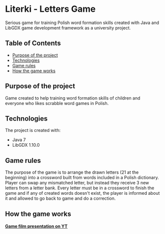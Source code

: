 # Literki - Letters Game
Serious game for training Polish word formation skills created with Java and LibGDX game development framework as a university project.

## Table of Contents
* [Purpose of the project](#purpose-of-the-project)
* [Technologies](#technologies)
* [Game rules](#game-rules)
* [How the game works](#how-the-game-works)

## Purpose of the project
Game created to help training word formation skills of children and everyone who likes scrabble word games in Polish. 

## Technologies
The project is created with:
* Java 7
* LibGDX 1.10.0

## Game rules
The purpose of the game is to arrange the drawn letters (21 at the beginning) into a crossword built from words included in a Polish dictionary. Player can swap any mismatched letter, but instead they receive 3 new letters from a letter bank. Every letter must be in a crossword to finish the game and if any of created words doesn't exist, the player is informed about it and allowed to go back to game and do a correction.

## How the game works
#### [Game film presentation on YT](https://youtu.be/Kkjz5K5syYM)
